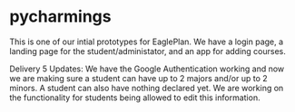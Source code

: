 # pycharmings

This is one of our intial prototypes for EaglePlan. We have a login page, a landing page for the student/administator, and an app for adding courses. 

Delivery 5 Updates: We have the Google Authentication working and now we are making sure a student can have up to 2 majors and/or up to 2 minors. A student can also have nothing declared yet. We are working on the functionality for students being allowed to
edit this information.